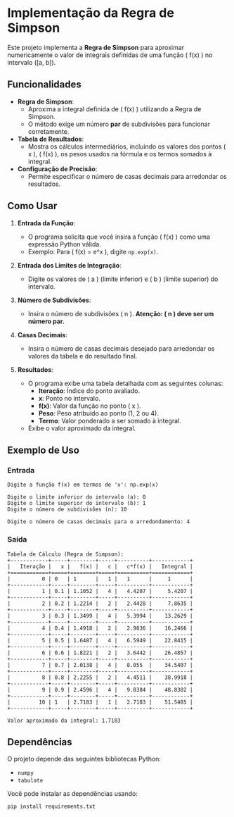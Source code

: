# Implementação da Regra de Simpson

Este projeto implementa a **Regra de Simpson** para aproximar numericamente o valor de integrais definidas de uma função \( f(x) \) no intervalo \([a, b]\).

## Funcionalidades

- **Regra de Simpson**:
  - Aproxima a integral definida de \( f(x) \) utilizando a Regra de Simpson.
  - O método exige um número **par** de subdivisões para funcionar corretamente.
- **Tabela de Resultados**:
  - Mostra os cálculos intermediários, incluindo os valores dos pontos \( x \), \( f(x) \), os pesos usados na fórmula e os termos somados à integral.
- **Configuração de Precisão**:
  - Permite especificar o número de casas decimais para arredondar os resultados.

## Como Usar

1. **Entrada da Função**:
   - O programa solicita que você insira a função \( f(x) \) como uma expressão Python válida.
   - Exemplo: Para \( f(x) = e^x \), digite `np.exp(x)`.

2. **Entrada dos Limites de Integração**:
   - Digite os valores de \( a \) (limite inferior) e \( b \) (limite superior) do intervalo.

3. **Número de Subdivisões**:
   - Insira o número de subdivisões \( n \). **Atenção: \( n \) deve ser um número par.**

4. **Casas Decimais**:
   - Insira o número de casas decimais desejado para arredondar os valores da tabela e do resultado final.

5. **Resultados**:
   - O programa exibe uma tabela detalhada com as seguintes colunas:
     - **Iteração**: Índice do ponto avaliado.
     - **x**: Ponto no intervalo.
     - **f(x)**: Valor da função no ponto \( x \).
     - **Peso**: Peso atribuído ao ponto (1, 2 ou 4).
     - **Termo**: Valor ponderado a ser somado à integral.
   - Exibe o valor aproximado da integral.

## Exemplo de Uso

### Entrada
```plaintext
Digite a função f(x) em termos de 'x': np.exp(x)

Digite o limite inferior do intervalo (a): 0
Digite o limite superior do intervalo (b): 1
Digite o número de subdivisões (n): 10

Digite o número de casas decimais para o arredondamento: 4
```

### Saída
```plaintext
Tabela de Cálculo (Regra de Simpson):
+------------+-----+--------+-----+----------+------------+
|   Iteração |   x |   f(x) |   c |   c*f(x) |   Integral |
+============+=====+========+=====+==========+============+
|          0 | 0   | 1      |   1 |   1      |     1      |
+------------+-----+--------+-----+----------+------------+
|          1 | 0.1 | 1.1052 |   4 |   4.4207 |     5.4207 |
+------------+-----+--------+-----+----------+------------+
|          2 | 0.2 | 1.2214 |   2 |   2.4428 |     7.8635 |
+------------+-----+--------+-----+----------+------------+
|          3 | 0.3 | 1.3499 |   4 |   5.3994 |    13.2629 |
+------------+-----+--------+-----+----------+------------+
|          4 | 0.4 | 1.4918 |   2 |   2.9836 |    16.2466 |
+------------+-----+--------+-----+----------+------------+
|          5 | 0.5 | 1.6487 |   4 |   6.5949 |    22.8415 |
+------------+-----+--------+-----+----------+------------+
|          6 | 0.6 | 1.8221 |   2 |   3.6442 |    26.4857 |
+------------+-----+--------+-----+----------+------------+
|          7 | 0.7 | 2.0138 |   4 |   8.055  |    34.5407 |
+------------+-----+--------+-----+----------+------------+
|          8 | 0.8 | 2.2255 |   2 |   4.4511 |    38.9918 |
+------------+-----+--------+-----+----------+------------+
|          9 | 0.9 | 2.4596 |   4 |   9.8384 |    48.8302 |
+------------+-----+--------+-----+----------+------------+
|         10 | 1   | 2.7183 |   1 |   2.7183 |    51.5485 |
+------------+-----+--------+-----+----------+------------+

Valor aproximado da integral: 1.7183
```

## Dependências

O projeto depende das seguintes bibliotecas Python:

- `numpy`
- `tabulate`

Você pode instalar as dependências usando:

```bash
pip install requirements.txt
```
